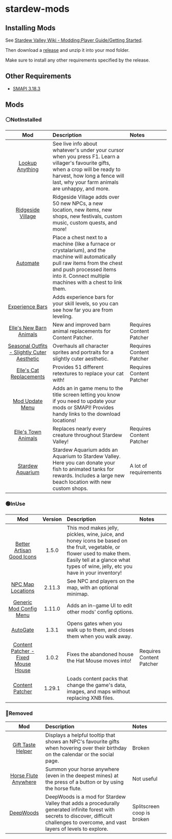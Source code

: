 # stardew-mods

## Installing Mods

See [Stardew Valley Wiki - Modding:Player Guide/Getting Started](https://stardewvalleywiki.com/Modding:Player_Guide/Getting_Started).

Then download a [release](https://github.com/GabrielF-C/stardew-mods/releases) and unzip it into your mod folder.

Make sure to install any other requirements specified by the release.

## Other Requirements

- [SMAPI 3.18.3](https://smapi.io/)

## Mods

### ⚪NotInstalled

|                                               Mod                                                | Description                                                                                                                                                                                                               | Notes                    |
| :----------------------------------------------------------------------------------------------: | :------------------------------------------------------------------------------------------------------------------------------------------------------------------------------------------------------------------------ | :----------------------- |
|               [Lookup Anything](https://www.nexusmods.com/stardewvalley/mods/541)                | See live info about whatever's under your cursor when you press F1. Learn a villager's favourite gifts, when a crop will be ready to harvest, how long a fence will last, why your farm animals are unhappy, and more.    |                          |
|              [Ridgeside Village](https://www.nexusmods.com/stardewvalley/mods/7286)              | Ridgeside Village adds over 50 new NPCs, a new location, new items, new shops, new festivals, custom music, custom quests, and more!                                                                                      |                          |
|                  [Automate](https://www.nexusmods.com/stardewvalley/mods/1063)                   | Place a chest next to a machine (like a furnace or crystalarium), and the machine will automatically pull raw items from the chest and push processed items into it. Connect multiple machines with a chest to link them. |                          |
|               [Experience Bars](https://www.nexusmods.com/stardewvalley/mods/509)                | Adds experience bars for your skill levels, so you can see how far you are from leveling.                                                                                                                                 |                          |
|           [Elle's New Barn Animals](https://www.nexusmods.com/stardewvalley/mods/3167)           | New and improved barn animal replacements for Content Patcher.                                                                                                                                                            | Requires Content Patcher |
| [Seasonal Outfits - Slightly Cuter Aesthetic](https://www.nexusmods.com/stardewvalley/mods/5450) | Overhauls all character sprites and portraits for a slightly cuter aesthetic.                                                                                                                                             | Requires Content Patcher |
|           [Elle's Cat Replacements](https://www.nexusmods.com/stardewvalley/mods/3872)           | Provides 51 different retextures to replace your cat with!                                                                                                                                                                | Requires Content Patcher |
|               [Mod Update Menu](https://www.nexusmods.com/stardewvalley/mods/2536)               | Adds an in game menu to the title screen letting you know if you need to update your mods or SMAPI! Provides handy links to the download locations!                                                                       |                          |
|             [Elle's Town Animals](https://www.nexusmods.com/stardewvalley/mods/1965)             | Replaces nearly every creature throughout Stardew Valley!                                                                                                                                                                 | Requires Content Patcher |
|              [Stardew Aquarium](https://www.nexusmods.com/stardewvalley/mods/6372)               | Stardew Aquarium adds an Aquarium to Stardew Valley. Here you can donate your fish to animated tanks for rewards. Includes a large new beach location with new custom shops.                                              | A lot of requirements    |

### 🟢InUse

|                                           Mod                                            | Version | Description                                                                                                                                                                                                   | Notes                    |
| :--------------------------------------------------------------------------------------: | :-----: | :------------------------------------------------------------------------------------------------------------------------------------------------------------------------------------------------------------ | :----------------------- |
|      [Better Artisan Good Icons](https://www.nexusmods.com/stardewvalley/mods/2080)      |  1.5.0  | This mod makes jelly, pickles, wine, juice, and honey icons be based on the fruit, vegetable, or flower used to make them. Easily tell at a glance what types of wine, jelly, etc you have in your inventory! |                          |
|          [NPC Map Locations](https://www.nexusmods.com/stardewvalley/mods/239)           | 2.11.3  | See NPC and players on the map, with an optional minimap.                                                                                                                                                     |                          |
|       [Generic Mod Config Menu](https://www.nexusmods.com/stardewvalley/mods/5098)       | 1.11.0  | Adds an in-game UI to edit other mods' config options.                                                                                                                                                        |                          |
|               [AutoGate](https://www.nexusmods.com/stardewvalley/mods/820)               |  1.3.1  | Opens gates when you walk up to them, and closes them when you walk away.                                                                                                                                     |                          |
| [Content Patcher - Fixed Mouse House](https://www.nexusmods.com/stardewvalley/mods/1975) |  1.0.2  | Fixes the abandoned house the Hat Mouse moves into!                                                                                                                                                           | Requires Content Patcher |
|           [Content Patcher](https://www.nexusmods.com/stardewvalley/mods/1915)           | 1.29.1  | Loads content packs that change the game's data, images, and maps without replacing XNB files.                                                                                                                |                          |

### 🔴Removed

|                                    Mod                                    | Description                                                                                                                                                                                | Notes                      |
| :-----------------------------------------------------------------------: | :----------------------------------------------------------------------------------------------------------------------------------------------------------------------------------------- | :------------------------- |
|   [Gift Taste Helper](https://www.nexusmods.com/stardewvalley/mods/229)   | Displays a helpful tooltip that shows an NPC's favourite gifts when hovering over their birthday on the calendar or the social page.                                                       | Broken                     |
| [Horse Flute Anywhere](https://www.nexusmods.com/stardewvalley/mods/7500) | Summon your horse anywhere (even in the deepest mines) at the press of a button or by using the horse flute.                                                                               | Not useful                 |
|      [DeepWoods](https://www.nexusmods.com/stardewvalley/mods/2571)       | DeepWoods is a mod for Stardew Valley that adds a procedurally generated infinite forest with secrets to discover, difficult challenges to overcome, and vast layers of levels to explore. | Splitscreen coop is broken |
